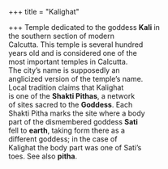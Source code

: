 +++
title = "Kalighat"

+++
Temple dedicated to the goddess **Kali** in  
the southern section of modern  
Calcutta. This temple is several hundred  
years old and is considered one of the  
most important temples in Calcutta.  
The city’s name is supposedly an  
anglicized version of the temple’s name.  
Local tradition claims that Kalighat  
is one of the **Shakti Pithas**, a network  
of sites sacred to the **Goddess**. Each  
Shakti Pitha marks the site where a body  
part of the dismembered goddess **Sati**  
fell to **earth**, taking form there as a  
different goddess; in the case of  
Kalighat the body part was one of Sati’s  
toes. See also **pitha**.